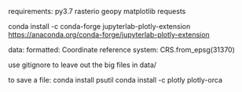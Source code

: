 requirements:
py3.7
rasterio
geopy
matplotlib
requests

conda install -c conda-forge jupyterlab-plotly-extension
https://anaconda.org/conda-forge/jupyterlab-plotly-extension

data:
formatted:
Coordinate reference system: CRS.from_epsg(31370)

use gitignore to leave out the big files in data/


to save a file:
conda install psutil
conda install -c plotly plotly-orca
